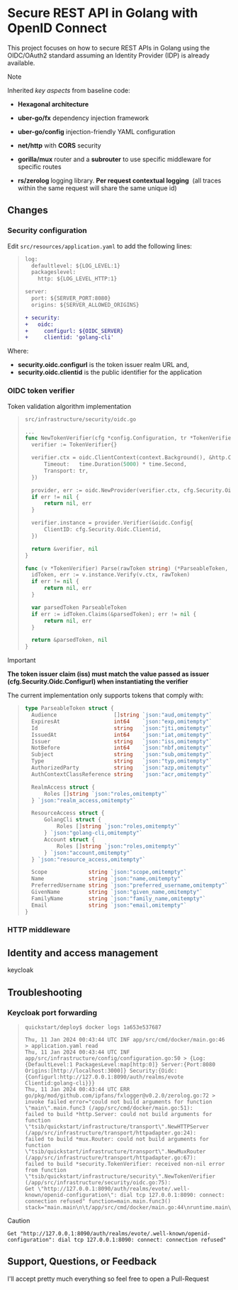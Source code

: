 # Secure REST API in Golang with OpenID Connect

This project focuses on how to secure REST APIs in Golang using the OIDC/OAuth2 standard assuming an Identity Provider (IDP) is already available.
      
> [!NOTE]
> Inherited *key aspects* from baseline code:
>
> - **Hexagonal architecture**
> 
> - **uber-go/fx** dependency injection framework
> 
> - **uber-go/config** injection-friendly YAML configuration
> 
> - **net/http** with **CORS** security
> 
> - **gorilla/mux** router and a **subrouter** to use specific middleware for specific routes
> 
> - **rs/zerolog** logging library. **Per request contextual logging**  (all traces within the same request will share the same unique id)

## Changes

### Security configuration

Edit `src/resources/application.yaml` to add the following lines:

>```diff
> log:
>   defaultlevel: ${LOG_LEVEL:1}
>   packageslevel:
>     http: ${LOG_LEVEL_HTTP:1}
> 
> server:
>   port: ${SERVER_PORT:8080}
>   origins: ${SERVER_ALLOWED_ORIGINS}
> 
>+ security:
>+   oidc:
>+     configurl: ${OIDC_SERVER}
>+     clientid: 'golang-cli'
>```

Where:
- **security.oidc.configurl** is the token issuer realm URL and,
- **security.oidc.clientid** is the public identifier for the application
  
### OIDC token verifier
Token validation algorithm implementation

>`src/infrastructure/security/oidc.go`
>```go
>...
> func NewTokenVerifier(cfg *config.Configuration, tr *TokenVerifierTransport) (*TokenVerifier, error) {
> 	verifier := TokenVerifier{}
> 
> 	verifier.ctx = oidc.ClientContext(context.Background(), &http.Client{
> 		Timeout:   time.Duration(5000) * time.Second,
> 		Transport: tr,
> 	})
> 
> 	provider, err := oidc.NewProvider(verifier.ctx, cfg.Security.Oidc.Configurl)
> 	if err != nil {
> 		return nil, err
> 	}
> 
> 	verifier.instance = provider.Verifier(&oidc.Config{
> 		ClientID: cfg.Security.Oidc.Clientid,
> 	})
> 
> 	return &verifier, nil
> }
> 
> func (v *TokenVerifier) Parse(rawToken string) (*ParseableToken, error) {
> 	idToken, err := v.instance.Verify(v.ctx, rawToken)
> 	if err != nil {
> 		return nil, err
> 	}
> 
> 	var parsedToken ParseableToken
> 	if err := idToken.Claims(&parsedToken); err != nil {
> 		return nil, err
> 	}
> 
> 	return &parsedToken, nil
> }
>```

> [!IMPORTANT]
> **The token issuer claim (iss) must match the value passed as issuer (cfg.Security.Oidc.Configurl) when instantiating the verifier**

The current implementation only supports tokens that comply with:
> ```go
> type ParseableToken struct {
> 	Audience                  []string `json:"aud,omitempty"`
> 	ExpiresAt                 int64    `json:"exp,omitempty"`
> 	Id                        string   `json:"jti,omitempty"`
> 	IssuedAt                  int64    `json:"iat,omitempty"`
> 	Issuer                    string   `json:"iss,omitempty"`
> 	NotBefore                 int64    `json:"nbf,omitempty"`
> 	Subject                   string   `json:"sub,omitempty"`
> 	Type                      string   `json:"typ,omitempty"`
> 	AuthorizedParty           string   `json:"azp,omitempty"`
> 	AuthContextClassReference string   `json:"acr,omitempty"`
> 
> 	RealmAccess struct {
> 		Roles []string `json:"roles,omitempty"`
> 	} `json:"realm_access,omitempty"`
> 
> 	ResourceAccess struct {
> 		GolangCli struct {
> 			Roles []string `json:"roles,omitempty"`
> 		} `json:"golang-cli,omitempty"`
> 		Account struct {
> 			Roles []string `json:"roles,omitempty"`
> 		} `json:"account,omitempty"`
> 	} `json:"resource_access,omitempty"`
> 
> 	Scope             string `json:"scope,omitempty"`
> 	Name              string `json:"name,omitempty"`
> 	PreferredUsername string `json:"preferred_username,omitempty"`
> 	GivenName         string `json:"given_name,omitempty"`
> 	FamilyName        string `json:"family_name,omitempty"`
> 	Email             string `json:"email,omitempty"`
> }
> ```

### HTTP middleware

## Identity and access management

keycloak

## Troubleshooting

### Keycloak port forwarding

> `quickstart/deploy$ docker logs 1a653e537687`
> ```log
> Thu, 11 Jan 2024 00:43:44 UTC INF app/src/cmd/docker/main.go:46 > application.yaml read
> Thu, 11 Jan 2024 00:43:44 UTC INF app/src/infrastructure/config/configuration.go:50 > {Log:{DefaultLevel:1 PackagesLevel:map[http:0]} Server:{Port:8080 Origins:[http://localhost:3000]} Security:{Oidc:{Configurl:http://127.0.0.1:8090/auth/realms/evote Clientid:golang-cli}}}
> Thu, 11 Jan 2024 00:43:44 UTC ERR go/pkg/mod/github.com/ipfans/fxlogger@v0.2.0/zerolog.go:72 > invoke failed error="could not build arguments for function \"main\".main.func3 (/app/src/cmd/docker/main.go:51):
> failed to build *http.Server: could not build arguments for function \"tsib/quickstart/infrastructure/transport\".NewHTTPServer (/app/src/infrastructure/transport/httpadapter.go:24):
> failed to build *mux.Router: could not build arguments for function \"tsib/quickstart/infrastructure/transport\".NewMuxRouter (/app/src/infrastructure/transport/httpadapter.go:67):
> failed to build *security.TokenVerifier: received non-nil error from function \"tsib/quickstart/infrastructure/security\".NewTokenVerifier (/app/src/infrastructure/security/oidc.go:75):
> Get \"http://127.0.0.1:8090/auth/realms/evote/.well-known/openid-configuration\": dial tcp 127.0.0.1:8090: connect: connection refused" function=main.main.func3() stack="main.main\n\t/app/src/cmd/docker/main.go:44\nruntime.main\n\t/usr/local/go/src/runtime/proc.go:267\n"
> ```



> [!CAUTION]
> `Get "http://127.0.0.1:8090/auth/realms/evote/.well-known/openid-configuration": dial tcp 127.0.0.1:8090: connect: connection refused"`
>


## Support, Questions, or Feedback

I'll accept pretty much everything so feel free to open a Pull-Request
